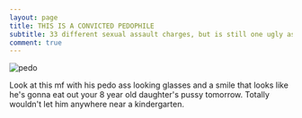 ```yaml
---
layout: page
title: THIS IS A CONVICTED PEDOPHILE
subtitle: 33 different sexual assault charges, but is still one ugly ass motherfucker.
comment: true
---
```

![pedo](https://raw.githubusercontent.com/XyrelMC/xyrelmc.github.io/main/assets/img/marcuz.png.jpg)

Look at this mf with his pedo ass looking glasses and a smile that looks like he's gonna eat out your 8 year old daughter's pussy tomorrow. Totally wouldn't let him anywhere near a kindergarten.
